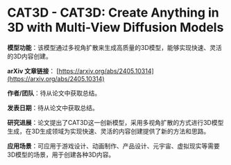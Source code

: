 # CAT3D - CAT3D: Create Anything in 3D with Multi-View Diffusion Models

**模型功能**：该模型通过多视角扩散来生成高质量的3D模型，能够实现快速、灵活的3D内容创建。

**arXiv 文章链接**：
[https://arxiv.org/abs/2405.10314](https://arxiv.org/abs/2405.10314)

**作者/团队**：待从论文中获取总结。

**发表日期**：待从论文中获取总结。

**研究进展**：论文提出了CAT3D这一创新模型，采用多视角扩散的方式进行3D模型生成，在3D生成领域为实现快速、灵活的内容创建提供了新的方法和思路。

**应用场景**：可应用于游戏设计、动画制作、产品设计、元宇宙、虚拟现实等需要3D模型的场景，用于创建各种3D内容。